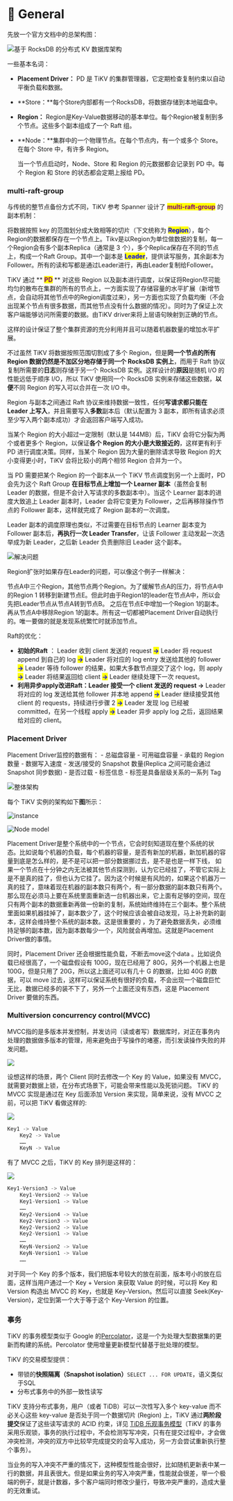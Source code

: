 # 🥳 General

先放一个官方文档中的总架构图：

![基于 RocksDB 的分布式 KV 数据库架构](<../../.gitbook/assets/image (2) (2).png>)

一些基本名词：

* **Placement Driver：** PD 是 TiKV 的集群管理器，它定期检查复制约束以自动平衡负载和数据。
* **Store：**每个Store内部都有一个RocksDB，将数据存储到本地磁盘中。
* **Region：** Region是Key-Value数据移动的基本单位。每个Region被复制到多个节点。这些多个副本组成了一个 Raft 组。
*   **Node：**集群中的一个物理节点。在每个节点内，有一个或多个 Store。在每个 Store 中，有许多 Region。

    当一个节点启动时，Node、Store 和 Region 的元数据都会记录到 PD 中。每个 Region 和 Store 的状态都会定期上报给 PD。

### **multi-raft-group**

与传统的整节点备份方式不同，TiKV 参考 Spanner 设计了 <mark style="color:purple;">**multi-raft-group**</mark> 的副本机制：

将数据按照 key 的范围划分成大致相等的切片（下文统称为 <mark style="color:blue;">**Region**</mark>），每个Region的数据都保存在一个节点上。Tikv是以Region为单位做数据的复制，每一个Region会有多个副本Replica（通常是 3 个），多个Replica保存在不同的节点上，构成一个Raft Group。其中一个副本是 <mark style="color:blue;">**Leader**</mark>，提供读写服务，其余副本为Follower。所有的读和写都是通过Leader进行，再由Leader复制给Follower。

TiKV 通过 ** **<mark style="color:purple;">**PD**</mark>** ** 对这些 Region 以及副本进行调度，以保证将Region尽可能均匀的散布在集群的所有的节点上，一方面实现了存储容量的水平扩展（新增节点，会自动将其他节点中的Region调度过来），另一方面也实现了负载均衡（不会出现某个节点有很多数据，而其他节点没有什么数据的情况）。同时为了保证上次客户端能够访问所需要的数据。由TiKV driver来将上层语句映射到正确的节点。

这样的设计保证了整个集群资源的充分利用并且可以随着机器数量的增加水平扩展。

不过虽然 TiKV 将数据按照范围切割成了多个 Region，但是**同一个节点的所有 Region 数据仍然是不加区分地存储于同一个 RocksDB 实例上**，而用于 Raft 协议复制所需要的**日志**则存储于另一个 RocksDB 实例。这样设计的**原因**是随机 I/O 的性能远低于顺序 I/O，所以 TiKV 使用同一个 RocksDB 实例来存储这些数据，**以便**不同 Region 的写入可以合并在一次 I/O 中。

Region 与副本之间通过 Raft 协议来维持数据一致性，任何**写请求都只能在 Leader 上写入**，并且需要写入**多数**副本后（默认配置为 3 副本，即所有请求必须至少写入两个副本成功）才会返回客户端写入成功。

当某个 Region 的大小超过一定限制（默认是 144MB）后，TiKV 会将它分裂为两个或者更多个 Region，以保证**各个 Region 的大小是大致接近的**，这样更有利于 PD 进行调度决策。同样，当某个 Region 因为大量的删除请求导致 Region 的大小变得更小时，TiKV 会将比较小的两个相邻 Region 合并为一个。

当 PD 需要把某个 Region 的一个副本从一个 TiKV 节点调度到另一个上面时，PD 会先为这个 Raft Group **在目标节点上增加一个 Learner 副本**（虽然会复制 Leader 的数据，但是不会计入写请求的多数副本中）。当这个 Learner 副本的进度大致追上 Leader 副本时，Leader 会将它变更为 Follower，之后再移除操作节点的 Follower 副本，这样就完成了 Region 副本的一次调度。

Leader 副本的调度原理也类似，不过需要在目标节点的 Learner 副本变为 Follower 副本后，**再执行一次 Leader Transfer**，让该 Follower 主动发起一次选举成为新 Leader，之后新 Leader 负责删除旧 Leader 这个副本。

![解决问题](https://pic2.zhimg.com/v2-abe687a4a9998db8d8c8b696200978e5\_b.jpg)

Region扩张时如果存在Leader的问题，可以像这个例子一样解决：

节点A中三个Region，其他节点两个Region。为了缓解节点A的压力，将节点A中的Region 1 转移到新建节点E。但此时由于Region1的leader在节点A中，所以会先把Leader节点从节点A转到节点B。 之后在节点E中增加一个Region 1的副本。再从节点A中移除Region 1的副本。所有这一切都被Placement Driver自动执行的。唯一要做的就是发现系统繁忙时就添加节点。

Raft的优化：

* **初始的Raft** ： Leader 收到 client 发送的 request <mark style="color:blue;">**→**</mark>  Leader 将 request append 到自己的 log <mark style="color:blue;">**→**</mark> Leader 将对应的 log entry 发送给其他的 follower  <mark style="color:blue;">**→**</mark>  <mark style="color:blue;"></mark><mark style="color:blue;"></mark>  Leader 等待 follower 的结果，如果大多数节点提交了这个 log，则 apply  <mark style="color:blue;">**→**</mark>  Leader 将结果返回给 client  <mark style="color:blue;">**→**</mark>  Leader 继续处理下一次 request。
* **利用异步apply改进Raft：**Leader 接受一个 client 发送的 request <mark style="color:blue;">**→**</mark>  Leader 将对应的 log 发送给其他 follower 并本地 append <mark style="color:blue;">**→**</mark>  Leader 继续接受其他 client 的 requests，持续进行步骤 2 <mark style="color:blue;">**→**</mark>  Leader 发现 log 已经被 committed，在另一个线程 apply <mark style="color:blue;">**→**</mark>  Leader 异步 apply log 之后，返回结果给对应的 client。

### &#x20;Placement Driver

Placement Driver监控的数据有： - 总磁盘容量 - 可用磁盘容量 - 承载的 Region 数量 - 数据写入速度 - 发送/接受的 Snapshot 数量(Replica 之间可能会通过 Snapshot 同步数据) - 是否过载 - 标签信息 - 标签是具备层级关系的一系列 Tag

![整体架构](<../../.gitbook/assets/image (1) (1) (1).png>)

每个 TiKV 实例的架构如下**图**所示：

![instance](https://tikv.org/img/tikv-instance.png)

![Node model](<../../.gitbook/assets/image (3) (1).png>)

Placement Driver是整个系统中的一个节点，它会时刻知道现在整个系统的状态。比如说每个机器的负载，每个机器的容量，是否有新加的机器，新加机器的容量到底是怎么样的，是不是可以把一部分数据挪过去，是不是也是一样下线， 如果一个节点在十分钟之内无法被其他节点探测到，认为它已经挂了，不管它实际上是不是真的挂了，但也认为它挂了。因为这个时候是有风险的，如果这个机器万一真的挂了，意味着现在机器的副本数只有两个，有一部分数据的副本数只有两个。那么现在必须马上要在系统里面重新选一台机器出来，它上面有足够的空间，现在只有两个副本的数据重新再做一份新的复制，系统始终维持在三个副本。整个系统里面如果机器挂掉了，副本数少了，这个时候应该会被自动发现，马上补充新的副本，这样会维持整个系统的副本数。这是很重要的 ，为了避免数据丢失，必须维持足够的副本数，因为副本数每少一个，风险就会再增加。这就是Placement Driver做的事情。

同时，Placement Driver 还会根据性能负载，不断去move这个data 。比如说负载已经很高了，一个磁盘假设有 100G，现在已经用了 80G，另外一个机器上也是 100G，但是只用了 20G，所以这上面还可以有几十 G 的数据，比如 40G 的数据，可以 move 过去，这样可以保证系统有很好的负载，不会出现一个磁盘巨忙无比，数据已经多的装不下了，另外一个上面还没有东西，这是 Placement Driver 要做的东西。

### Multiversion concurrency control(MVCC)

MVCC指的是多版本并发控制，并发访问（读或者写）数据库时，对正在事务内处理的数据做多版本的管理，用来避免由于写操作的堵塞，而引发读操作失败的并发问题。

![](https://pic3.zhimg.com/v2-e2d7aa78b5fb166788d4bb3b13019286\_b.jpg)

设想这样的场景，两个 Client 同时去修改一个 Key 的 Value，如果没有 MVCC，就需要对数据上锁，在分布式场景下，可能会带来性能以及死锁问题。 TiKV 的 MVCC 实现是通过在 Key 后面添加 Version 来实现，简单来说，没有 MVCC 之前，可以把 TiKV 看做这样的:

![](https://pic3.zhimg.com/v2-00fd826e0485873e69f4e5b2db6ab852\_b.jpg)

```cpp
Key1 -> Value
    Key2 -> Value
    ……
    KeyN -> Value
```

有了 MVCC 之后，TiKV 的 Key 排列是这样的：

![](https://pic2.zhimg.com/v2-a8cac90fbf78f140ce73a29dc8498719\_b.jpg)

```cpp
Key1-Version3 -> Value
    Key1-Version2 -> Value
    Key1-Version1 -> Value
    ……
    Key2-Version4 -> Value
    Key2-Version3 -> Value
    Key2-Version2 -> Value
    Key2-Version1 -> Value
    ……
    KeyN-Version2 -> Value
    KeyN-Version1 -> Value
    ……
```

对于同一个 Key 的多个版本，我们把版本号较大的放在前面，版本号小的放在后面，这样当用户通过一个 Key + Version 来获取 Value 的时候，可以将 Key 和 Version 构造出 MVCC 的 Key，也就是 Key-Version。然后可以直接 Seek(Key-Version)，定位到第一个大于等于这个 Key-Version 的位置。

### 事务

TiKV 的事务模型类似于 Google 的[Percolator](https://ai.google/research/pubs/pub36726)，这是一个为处理大型数据集的更新而构建的系统。Percolator 使用增量更新模型代替基于批处理的模型。

TiKV 的交易模型提供：

* 带锁的**快照隔离（Snapshot isolation）**`SELECT ... FOR UPDATE`，语义类似于SQL
* 分布式事务中的外部一致性读写

TiKV 支持分布式事务，用户（或者 TiDB）可以一次性写入多个 key-value 而不必关心这些 key-value 是否处于同一个数据切片 (Region) 上，TiKV 通过**两阶段提交**保证了这些读写请求的 ACID 约束，详见 [TiDB 乐观事务模型](https://docs.pingcap.com/zh/tidb/dev/optimistic-transaction)（TiKV 的事务采用乐观锁，事务的执行过程中，不会检测写写冲突，只有在提交过程中，才会做冲突检测，冲突的双方中比较早完成提交的会写入成功，另一方会尝试重新执行整个事务）。

当业务的写入冲突不严重的情况下，这种模型性能会很好，比如随机更新表中某一行的数据，并且表很大。但是如果业务的写入冲突严重，性能就会很差，举一个极端的例子，就是计数器，多个客户端同时修改少量行，导致冲突严重的，造成大量的无效重试。
